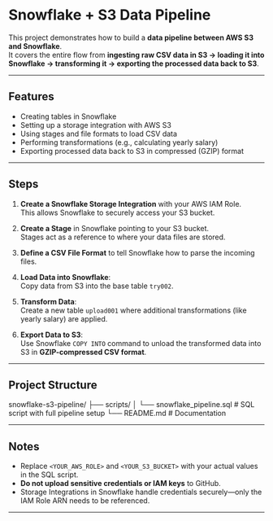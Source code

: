 # Snowflake + S3 Data Pipeline

This project demonstrates how to build a **data pipeline between AWS S3 and Snowflake**.  
It covers the entire flow from **ingesting raw CSV data in S3 → loading it into Snowflake → transforming it → exporting the processed data back to S3**.

---

## Features
- Creating tables in Snowflake
- Setting up a storage integration with AWS S3
- Using stages and file formats to load CSV data
- Performing transformations (e.g., calculating yearly salary)
- Exporting processed data back to S3 in compressed (GZIP) format

---

## Steps

1. **Create a Snowflake Storage Integration** with your AWS IAM Role.  
   This allows Snowflake to securely access your S3 bucket.

2. **Create a Stage** in Snowflake pointing to your S3 bucket.  
   Stages act as a reference to where your data files are stored.

3. **Define a CSV File Format** to tell Snowflake how to parse the incoming files.

4. **Load Data into Snowflake**:  
   Copy data from S3 into the base table `try002`.

5. **Transform Data**:  
   Create a new table `upload001` where additional transformations (like yearly salary) are applied.

6. **Export Data to S3**:  
   Use Snowflake `COPY INTO` command to unload the transformed data into S3 in **GZIP-compressed CSV format**.

---

## Project Structure
  snowflake-s3-pipeline/
├── scripts/
│ └── snowflake_pipeline.sql # SQL script with full pipeline setup
└── README.md # Documentation



---

## Notes
- Replace `<YOUR_AWS_ROLE>` and `<YOUR_S3_BUCKET>` with your actual values in the SQL script.
- **Do not upload sensitive credentials or IAM keys** to GitHub.
- Storage Integrations in Snowflake handle credentials securely—only the IAM Role ARN needs to be referenced.

---

